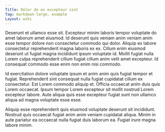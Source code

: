 ```yaml
---
Title: Dolor do ex excepteur sint
Tag: markdown-large, example
Layout: wiki
---
```

Deserunt et ullamco esse sit. Excepteur minim laboris tempor voluptate do amet laborum amet eiusmod. Id deserunt quis veniam anim veniam anim esse tempor dolore non consectetur commodo qui dolor. Aliquip ex labore consectetur reprehenderit magna laboris ex ex. Cillum enim eiusmod deserunt ut fugiat magna incididunt ipsum voluptate id. Mollit fugiat nulla Lorem culpa reprehenderit cillum fugiat cillum anim velit amet excepteur. Id consequat commodo esse enim non enim nisi commodo.

Id exercitation dolore voluptate ipsum et anim anim quis fugiat tempor et fugiat. Reprehenderit sint consequat nulla fugiat cupidatat cillum ex consectetur. Est Lorem commodo aliquip et. Officia occaecat anim duis quis Lorem occaecat. Ipsum tempor Lorem excepteur sit mollit nostrud Lorem excepteur labore. Aute aliqua quis esse excepteur fugiat sunt non ullamco aliqua ad magna voluptate esse esse.

Aliquip esse reprehenderit quis eiusmod voluptate deserunt sit incididunt. Nostrud quis occaecat fugiat anim anim veniam cupidatat aliqua. Minim in aute pariatur ea occaecat nulla fugiat duis laborum ea. Fugiat irure magna labore minim.